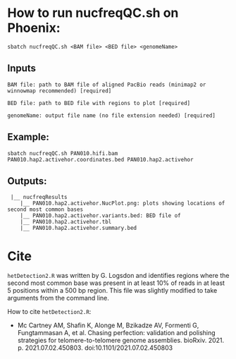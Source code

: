 # How to run nucfreqQC.sh on Phoenix:
``` 
sbatch nucfreqQC.sh <BAM file> <BED file> <genomeName>
```
## Inputs
```
BAM file: path to BAM file of aligned PacBio reads (minimap2 or winnowmap recommended) [required]

BED file: path to BED file with regions to plot [required]

genomeName: output file name (no file extension needed) [required]
```

## Example: 
```
sbatch nucfreqQC.sh PAN010.hifi.bam PAN010.hap2.activehor.coordinates.bed PAN010.hap2.activehor
```

## Outputs:
```
 |__ nucfreqResults
    |__ PAN010.hap2.activehor.NucPlot.png: plots showing locations of second most common bases
    |__ PAN010.hap2.activehor.variants.bed: BED file of 
    |__ PAN010.hap2.activehor.tbl
    |__ PAN010.hap2.activehor.summary.bed
```

# Cite
```hetDetection2.R``` was written by G. Logsdon and identifies regions where the second most common base was present in at least 10% of reads in at least 5 positions within a 500 bp region. This file was slightly modified to take arguments from the command line.

How to cite ```hetDetection2.R```:
- Mc Cartney AM, Shafin K, Alonge M, Bzikadze AV, Formenti G, Fungtammasan A, et al. Chasing perfection: validation and polishing strategies for telomere-to-telomere genome assemblies. bioRxiv. 2021. p. 2021.07.02.450803. doi:10.1101/2021.07.02.450803

